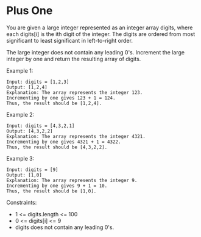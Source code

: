 # Plus One

You are given a large integer represented as an integer array digits, where each digits[i] is the ith digit of the
integer. The digits are ordered from most significant to least significant in left-to-right order.

The large integer does not contain any leading 0's. Increment the large integer by one and return the resulting array of
digits.

Example 1:

```
Input: digits = [1,2,3]
Output: [1,2,4]
Explanation: The array represents the integer 123.
Incrementing by one gives 123 + 1 = 124.
Thus, the result should be [1,2,4].
```

Example 2:

```
Input: digits = [4,3,2,1]
Output: [4,3,2,2]
Explanation: The array represents the integer 4321.
Incrementing by one gives 4321 + 1 = 4322.
Thus, the result should be [4,3,2,2].
```

Example 3:

```
Input: digits = [9]
Output: [1,0]
Explanation: The array represents the integer 9.
Incrementing by one gives 9 + 1 = 10.
Thus, the result should be [1,0].
```

Constraints:

- 1 <= digits.length <= 100
- 0 <= digits[i] <= 9
- digits does not contain any leading 0's.